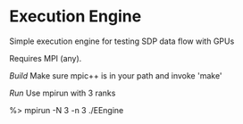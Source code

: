# Execution Engine
Simple execution engine for testing SDP data flow with GPUs

Requires MPI (any).

*Build*
Make sure mpic++ is in your path and invoke 'make'

*Run*
Use mpirun with 3 ranks

%> mpirun -N 3 -n 3 ./EEngine

